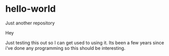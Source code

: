 # hello-world
Just another repository

Hey

Just testing this out so I can get used to using it.
Its been a few years since i've done any programming so this should be interesting.
